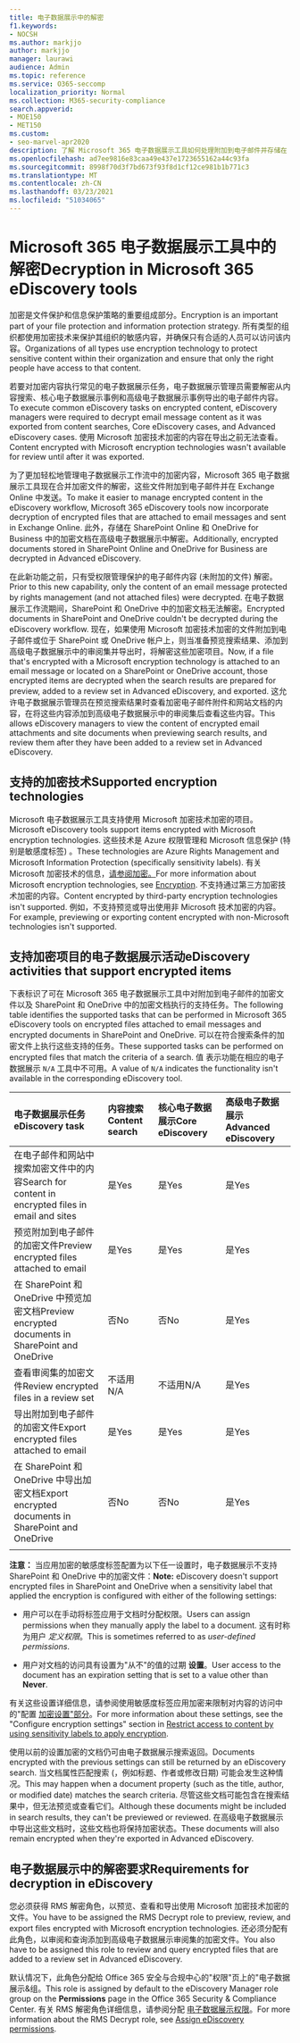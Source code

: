```yaml
---
title: 电子数据展示中的解密
f1.keywords:
- NOCSH
ms.author: markjjo
author: markjjo
manager: laurawi
audience: Admin
ms.topic: reference
ms.service: O365-seccomp
localization_priority: Normal
ms.collection: M365-security-compliance
search.appverid:
- MOE150
- MET150
ms.custom:
- seo-marvel-apr2020
description: 了解 Microsoft 365 电子数据展示工具如何处理附加到电子邮件并存储在 SharePoint Online 和 OneDrive for Business 中的加密文档。
ms.openlocfilehash: ad7ee9816e83caa49e437e1723655162a44c93fa
ms.sourcegitcommit: 8998f70d3f7bd673f93f8d1cf12ce981b1b771c3
ms.translationtype: MT
ms.contentlocale: zh-CN
ms.lasthandoff: 03/23/2021
ms.locfileid: "51034065"
---
```

# <a name="decryption-in-microsoft-365-ediscovery-tools"></a><span data-ttu-id="38818-103">Microsoft 365 电子数据展示工具中的解密</span><span class="sxs-lookup"><span data-stu-id="38818-103">Decryption in Microsoft 365 eDiscovery tools</span></span>

<span data-ttu-id="38818-104">加密是文件保护和信息保护策略的重要组成部分。</span><span class="sxs-lookup"><span data-stu-id="38818-104">Encryption is an important part of your file protection and information protection strategy.</span></span> <span data-ttu-id="38818-105">所有类型的组织都使用加密技术来保护其组织的敏感内容，并确保只有合适的人员可以访问该内容。</span><span class="sxs-lookup"><span data-stu-id="38818-105">Organizations of all types use encryption technology to protect sensitive content within their organization and ensure that only the right people have access to that content.</span></span>

<span data-ttu-id="38818-106">若要对加密内容执行常见的电子数据展示任务，电子数据展示管理员需要解密从内容搜索、核心电子数据展示事例和高级电子数据展示事例导出的电子邮件内容。</span><span class="sxs-lookup"><span data-stu-id="38818-106">To execute common eDiscovery tasks on encrypted content, eDiscovery managers were required to decrypt email message content as it was exported from content searches, Core eDiscovery cases, and Advanced eDiscovery cases.</span></span> <span data-ttu-id="38818-107">使用 Microsoft 加密技术加密的内容在导出之前无法查看。</span><span class="sxs-lookup"><span data-stu-id="38818-107">Content encrypted with Microsoft encryption technologies wasn't available for review until after it was exported.</span></span>

<span data-ttu-id="38818-108">为了更加轻松地管理电子数据展示工作流中的加密内容，Microsoft 365 电子数据展示工具现在合并加密文件的解密，这些文件附加到电子邮件并在 Exchange Online 中发送。</span><span class="sxs-lookup"><span data-stu-id="38818-108">To make it easier to manage encrypted content in the eDiscovery workflow, Microsoft 365 eDiscovery tools now incorporate decryption of encrypted files that are attached to email messages and sent in Exchange Online.</span></span> <span data-ttu-id="38818-109">此外，存储在 SharePoint Online 和 OneDrive for Business 中的加密文档在高级电子数据展示中解密。</span><span class="sxs-lookup"><span data-stu-id="38818-109">Additionally, encrypted documents stored in SharePoint Online and OneDrive for Business are decrypted in Advanced eDiscovery.</span></span>

<span data-ttu-id="38818-110">在此新功能之前，只有受权限管理保护的电子邮件内容 (未附加的文件) 解密。</span><span class="sxs-lookup"><span data-stu-id="38818-110">Prior to this new capability, only the content of an email message protected by rights management (and not attached files) were decrypted.</span></span> <span data-ttu-id="38818-111">在电子数据展示工作流期间，SharePoint 和 OneDrive 中的加密文档无法解密。</span><span class="sxs-lookup"><span data-stu-id="38818-111">Encrypted documents in SharePoint and OneDrive couldn't be decrypted during the eDiscovery workflow.</span></span> <span data-ttu-id="38818-112">现在，如果使用 Microsoft 加密技术加密的文件附加到电子邮件或位于 SharePoint 或 OneDrive 帐户上，则当准备预览搜索结果、添加到高级电子数据展示中的审阅集并导出时，将解密这些加密项目。</span><span class="sxs-lookup"><span data-stu-id="38818-112">Now, if a file that's encrypted with a Microsoft encryption technology is attached to an email message or located on a SharePoint or OneDrive account, those encrypted items are decrypted when the search results are prepared for preview, added to a review set in Advanced eDiscovery, and exported.</span></span> <span data-ttu-id="38818-113">这允许电子数据展示管理员在预览搜索结果时查看加密电子邮件附件和网站文档的内容，在将这些内容添加到高级电子数据展示中的审阅集后查看这些内容。</span><span class="sxs-lookup"><span data-stu-id="38818-113">This allows eDiscovery managers to view the content of encrypted email attachments and site documents when previewing search results, and review them after they have been added to a review set in Advanced eDiscovery.</span></span>

## <a name="supported-encryption-technologies"></a><span data-ttu-id="38818-114">支持的加密技术</span><span class="sxs-lookup"><span data-stu-id="38818-114">Supported encryption technologies</span></span>

<span data-ttu-id="38818-115">Microsoft 电子数据展示工具支持使用 Microsoft 加密技术加密的项目。</span><span class="sxs-lookup"><span data-stu-id="38818-115">Microsoft eDiscovery tools support items encrypted with Microsoft encryption technologies.</span></span> <span data-ttu-id="38818-116">这些技术是 Azure 权限管理和 Microsoft 信息保护 (特别是敏感度标签) 。</span><span class="sxs-lookup"><span data-stu-id="38818-116">These technologies are Azure Rights Management and Microsoft Information Protection (specifically sensitivity labels).</span></span> <span data-ttu-id="38818-117">有关 Microsoft 加密技术的信息，[请参阅加密。](encryption.md)</span><span class="sxs-lookup"><span data-stu-id="38818-117">For more information about Microsoft encryption technologies, see [Encryption](encryption.md).</span></span> <span data-ttu-id="38818-118">不支持通过第三方加密技术加密的内容。</span><span class="sxs-lookup"><span data-stu-id="38818-118">Content encrypted by third-party encryption technologies isn't supported.</span></span> <span data-ttu-id="38818-119">例如，不支持预览或导出使用非 Microsoft 技术加密的内容。</span><span class="sxs-lookup"><span data-stu-id="38818-119">For example, previewing or exporting content encrypted with non-Microsoft technologies isn't supported.</span></span>

## <a name="ediscovery-activities-that-support-encrypted-items"></a><span data-ttu-id="38818-120">支持加密项目的电子数据展示活动</span><span class="sxs-lookup"><span data-stu-id="38818-120">eDiscovery activities that support encrypted items</span></span>

<span data-ttu-id="38818-121">下表标识了可在 Microsoft 365 电子数据展示工具中对附加到电子邮件的加密文件以及 SharePoint 和 OneDrive 中的加密文档执行的支持任务。</span><span class="sxs-lookup"><span data-stu-id="38818-121">The following table identifies the supported tasks that can be performed in Microsoft 365 eDiscovery tools on encrypted files attached to email messages and encrypted documents in SharePoint and OneDrive.</span></span> <span data-ttu-id="38818-122">可以在符合搜索条件的加密文件上执行这些支持的任务。</span><span class="sxs-lookup"><span data-stu-id="38818-122">These supported tasks can be performed on encrypted files that match the criteria of a search.</span></span> <span data-ttu-id="38818-123">值 表示功能在相应的电子数据展示 `N/A` 工具中不可用。</span><span class="sxs-lookup"><span data-stu-id="38818-123">A value of `N/A` indicates the functionality isn't available in the corresponding eDiscovery tool.</span></span>

|<span data-ttu-id="38818-124">电子数据展示任务</span><span class="sxs-lookup"><span data-stu-id="38818-124">eDiscovery task</span></span>  |<span data-ttu-id="38818-125">内容搜索</span><span class="sxs-lookup"><span data-stu-id="38818-125">Content search</span></span>  |<span data-ttu-id="38818-126">核心电子数据展示</span><span class="sxs-lookup"><span data-stu-id="38818-126">Core eDiscovery</span></span>  |<span data-ttu-id="38818-127">高级电子数据展示</span><span class="sxs-lookup"><span data-stu-id="38818-127">Advanced eDiscovery</span></span>  |
|:---------|:---------|:---------|:---------|
|<span data-ttu-id="38818-128">在电子邮件和网站中搜索加密文件中的内容</span><span class="sxs-lookup"><span data-stu-id="38818-128">Search for content in encrypted files in email and sites</span></span>     |<span data-ttu-id="38818-129">是</span><span class="sxs-lookup"><span data-stu-id="38818-129">Yes</span></span>      |<span data-ttu-id="38818-130">是</span><span class="sxs-lookup"><span data-stu-id="38818-130">Yes</span></span>      |<span data-ttu-id="38818-131">是</span><span class="sxs-lookup"><span data-stu-id="38818-131">Yes</span></span>      |
|<span data-ttu-id="38818-132">预览附加到电子邮件的加密文件</span><span class="sxs-lookup"><span data-stu-id="38818-132">Preview encrypted files attached to email</span></span>     |<span data-ttu-id="38818-133">是</span><span class="sxs-lookup"><span data-stu-id="38818-133">Yes</span></span>      |<span data-ttu-id="38818-134">是</span><span class="sxs-lookup"><span data-stu-id="38818-134">Yes</span></span>     |<span data-ttu-id="38818-135">是</span><span class="sxs-lookup"><span data-stu-id="38818-135">Yes</span></span>       |
|<span data-ttu-id="38818-136">在 SharePoint 和 OneDrive 中预览加密文档</span><span class="sxs-lookup"><span data-stu-id="38818-136">Preview encrypted documents in SharePoint and OneDrive</span></span>|<span data-ttu-id="38818-137">否</span><span class="sxs-lookup"><span data-stu-id="38818-137">No</span></span>      |<span data-ttu-id="38818-138">否</span><span class="sxs-lookup"><span data-stu-id="38818-138">No</span></span>    |<span data-ttu-id="38818-139">是</span><span class="sxs-lookup"><span data-stu-id="38818-139">Yes</span></span>       |
|<span data-ttu-id="38818-140">查看审阅集的加密文件</span><span class="sxs-lookup"><span data-stu-id="38818-140">Review encrypted files in a review set</span></span>    |<span data-ttu-id="38818-141">不适用</span><span class="sxs-lookup"><span data-stu-id="38818-141">N/A</span></span>      |<span data-ttu-id="38818-142">不适用</span><span class="sxs-lookup"><span data-stu-id="38818-142">N/A</span></span>        | <span data-ttu-id="38818-143">是</span><span class="sxs-lookup"><span data-stu-id="38818-143">Yes</span></span>        |
|<span data-ttu-id="38818-144">导出附加到电子邮件的加密文件</span><span class="sxs-lookup"><span data-stu-id="38818-144">Export encrypted files attached to email</span></span>    |<span data-ttu-id="38818-145">是</span><span class="sxs-lookup"><span data-stu-id="38818-145">Yes</span></span>       |<span data-ttu-id="38818-146">是</span><span class="sxs-lookup"><span data-stu-id="38818-146">Yes</span></span>  |<span data-ttu-id="38818-147">是</span><span class="sxs-lookup"><span data-stu-id="38818-147">Yes</span></span>    |
|<span data-ttu-id="38818-148">在 SharePoint 和 OneDrive 中导出加密文档</span><span class="sxs-lookup"><span data-stu-id="38818-148">Export encrypted documents in SharePoint and OneDrive</span></span>    |<span data-ttu-id="38818-149">否</span><span class="sxs-lookup"><span data-stu-id="38818-149">No</span></span>       |<span data-ttu-id="38818-150">否</span><span class="sxs-lookup"><span data-stu-id="38818-150">No</span></span>  |<span data-ttu-id="38818-151">是</span><span class="sxs-lookup"><span data-stu-id="38818-151">Yes</span></span>    |
|||||

<span data-ttu-id="38818-152">**注意：** 当应用加密的敏感度标签配置为以下任一设置时，电子数据展示不支持 SharePoint 和 OneDrive 中的加密文件：</span><span class="sxs-lookup"><span data-stu-id="38818-152">**Note:** eDiscovery doesn't support encrypted files in SharePoint and OneDrive when a sensitivity label that applied the encryption is configured with either of the following settings:</span></span>

- <span data-ttu-id="38818-153">用户可以在手动将标签应用于文档时分配权限。</span><span class="sxs-lookup"><span data-stu-id="38818-153">Users can assign permissions when they manually apply the label to a document.</span></span> <span data-ttu-id="38818-154">这有时称为用户 *定义权限*。</span><span class="sxs-lookup"><span data-stu-id="38818-154">This is sometimes referred to as *user-defined permissions*.</span></span><br/>

- <span data-ttu-id="38818-155">用户对文档的访问具有设置为"从不"的值的过期 **设置**。</span><span class="sxs-lookup"><span data-stu-id="38818-155">User access to the document has an expiration setting that is set to a value other than **Never**.</span></span>

<span data-ttu-id="38818-156">有关这些设置详细信息，请参阅使用敏感度标签应用加密来限制对内容的访问中的"配置 [加密设置"部分](encryption-sensitivity-labels.md#configure-encryption-settings)。</span><span class="sxs-lookup"><span data-stu-id="38818-156">For more information about these settings, see the "Configure encryption settings" section in [Restrict access to content by using sensitivity labels to apply encryption](encryption-sensitivity-labels.md#configure-encryption-settings).</span></span>

<span data-ttu-id="38818-157">使用以前的设置加密的文档仍可由电子数据展示搜索返回。</span><span class="sxs-lookup"><span data-stu-id="38818-157">Documents encrypted with the previous settings can still be returned by an eDiscovery search.</span></span> <span data-ttu-id="38818-158">当文档属性匹配搜索 (，例如标题、作者或修改日期) 可能会发生这种情况。</span><span class="sxs-lookup"><span data-stu-id="38818-158">This may happen when a document property (such as the title, author, or modified date) matches the search criteria.</span></span> <span data-ttu-id="38818-159">尽管这些文档可能包含在搜索结果中，但无法预览或查看它们。</span><span class="sxs-lookup"><span data-stu-id="38818-159">Although these documents might be included in search results, they can't be previewed or reviewed.</span></span> <span data-ttu-id="38818-160">在高级电子数据展示中导出这些文档时，这些文档也将保持加密状态。</span><span class="sxs-lookup"><span data-stu-id="38818-160">These documents will also remain encrypted when they're exported in Advanced eDiscovery.</span></span>

## <a name="requirements-for-decryption-in-ediscovery"></a><span data-ttu-id="38818-161">电子数据展示中的解密要求</span><span class="sxs-lookup"><span data-stu-id="38818-161">Requirements for decryption in eDiscovery</span></span>

<span data-ttu-id="38818-162">您必须获得 RMS 解密角色，以预览、查看和导出使用 Microsoft 加密技术加密的文件。</span><span class="sxs-lookup"><span data-stu-id="38818-162">You have to be assigned the RMS Decrypt role to preview, review, and export files encrypted with Microsoft encryption technologies.</span></span> <span data-ttu-id="38818-163">还必须分配有此角色，以审阅和查询添加到高级电子数据展示审阅集的加密文件。</span><span class="sxs-lookup"><span data-stu-id="38818-163">You also have to be assigned this role to review and query encrypted files that are added to a review set in Advanced eDiscovery.</span></span>

<span data-ttu-id="38818-164">默认情况下，此角色分配给 Office 365 安全与合规中心的"权限"页上的"电子数据展示&组。</span><span class="sxs-lookup"><span data-stu-id="38818-164">This role is assigned by default to the eDiscovery Manager role group on the **Permissions** page in the Office 365 Security & Compliance Center.</span></span> <span data-ttu-id="38818-165">有关 RMS 解密角色详细信息，请参阅分配 [电子数据展示权限](assign-ediscovery-permissions.md#rms-decrypt)。</span><span class="sxs-lookup"><span data-stu-id="38818-165">For more information about the RMS Decrypt role, see [Assign eDiscovery permissions](assign-ediscovery-permissions.md#rms-decrypt).</span></span>
